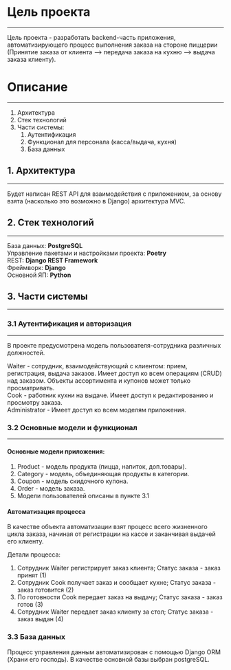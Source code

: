 
# Цель проекта 
***
Цель проекта - разработать backend-часть приложения, автоматизирующего процесс выполнения заказа на стороне пиццерии 
(Принятие заказа от клиента --> передача заказа на кухню --> выдача заказа клиенту).  

# Описание
***
1. Архитектура 
2. Стек технологий
3. Части системы:
   1. Аутентификация
   2. Функционал для персонала (касса/выдача, кухня)
   3. База данных

## 1. Архитектура
***
Будет написан REST API для взаимодействия с приложением, за основу взята (насколько это возможно в Django) архитектура MVC.

## 2. Стек технологий
***
 
База данных: **PostgreSQL**  
Управление пакетами и настройками проекта: **Poetry**  
REST: **Django REST Framework**  
Фреймворк: **Django**  
Основной ЯП: **Python**  

## 3. Части системы
***

### 3.1 Аутентификация и авторизация
***
В проекте предусмотрена модель пользователя-сотрудника различных должностей.

Waiter - сотрудник, взаимодействующий с клиентом: прием, регистрация, выдача заказов. Имеет доступ ко всем операциям (CRUD) над заказом. 
Объекты ассортимента и купонов может только просматривать.  
Cook - работник кухни на выдаче. Имеет доступ к редактированию и просмотру заказа.  
Administrator - Имеет доступ ко всем моделям приложения.

### 3.2 Основные модели и функционал
***
#### Основные модели приложения:
1. Product - модель продукта (пицца, напиток, доп.товары).
2. Category - модель, объединяющая продукты в категории.
3. Coupon - модель скидочного купона.
4. Order - модель заказа.
5. Модели пользователей описаны в пункте 3.1

#### Автоматизация процесса

В качестве объекта автоматизации взят процесс всего жизненного цикла заказа, начиная от регистрации на кассе и заканчивая выдачей его клиенту.

Детали процесса:
1. Сотрудник Waiter регистрирует заказ клиента; Статус заказа - заказ принят (1)
2. Сотрудник Cook получает заказ и сообщает кухне; Статус заказа - заказ готовится (2)
3. По готовности Cook передает заказ на выдачу; Статус заказа - заказ готов (3)
4. Сотрудник Waiter передает заказ клиенту за стол; Статус заказа - заказ выдан (4)

### 3.3 База данных

Процесс управления данным автоматизирован с помощью Django ORM (Храни его господь). В качестве основной базы выбран postgreSQL.